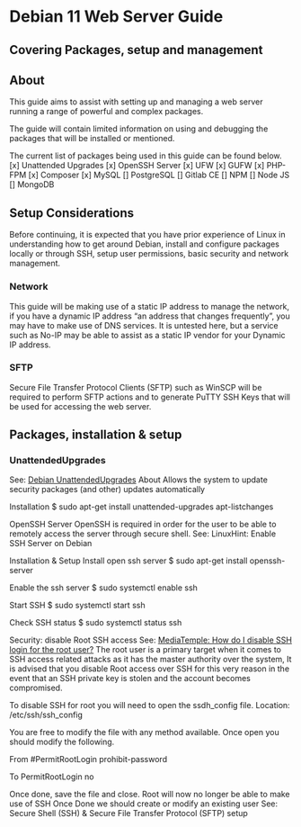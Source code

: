 # Debian 11 Web Server Guide
## Covering Packages, setup and management

## About
This guide aims to assist with setting up and managing a web server running a range of powerful and complex packages.

The guide will contain limited information on using and debugging the packages that will be installed or mentioned.

The current list of packages being used in this guide can be found below.
[x]	Unattended Upgrades
[x]	OpenSSH Server
[x]	UFW
[x]	GUFW
[x]	PHP-FPM
[x]	Composer
[x]	MySQL
[]	PostgreSQL
[]	Gitlab CE
[]	NPM
[]	Node JS
[]	MongoDB

## Setup Considerations
Before continuing, it is expected that you have prior experience of Linux in understanding how to get around Debian, install and configure packages locally or through SSH, setup user permissions, basic security and network management.

### Network
This guide will be making use of a static IP address to manage the network, if you have a dynamic IP address “an address that changes frequently”, you may have to make use of DNS services.
It is untested here, but a service such as No-IP may be able to assist as a static IP vendor for your Dynamic IP address.

### SFTP
Secure File Transfer Protocol Clients (SFTP) such as WinSCP will be required to perform SFTP actions and to generate PuTTY SSH Keys that will be used for accessing the web server.

## Packages, installation & setup
### UnattendedUpgrades
See: [Debian UnattendedUpgrades](https://wiki.debian.org/UnattendedUpgrades#:~:text=The%20purpose%20of%20unattended%2Dupgrades,send%20you%20emails%20about%20updates.)
About
Allows the system to update security packages (and other) updates automatically

Installation
$ sudo apt-get install unattended-upgrades apt-listchanges

OpenSSH Server
OpenSSH is required in order for the user to be able to remotely access the server through secure shell.
See: LinuxHint: Enable SSH Server on Debian

Installation & Setup
Install open ssh server
$ sudo apt-get install openssh-server

Enable the ssh server 
$ sudo systemctl enable ssh

Start SSH
$ sudo systemctl start ssh

Check SSH status
$ sudo systemctl status ssh

Security: disable Root SSH access
See: [MediaTemple: How do I disable SSH login for the root user?](https://mediatemple.net/community/products/dv/204643810/how-do-i-disable-ssh-login-for-the-root-user#:~:text=Verify%20that%20you%20can%20su,root%20with%20the%20admin%20user.&text=To%20disable%20root%20SSH%20login,with%20your%20favorite%20text%20editor.&text=Ensure%20that%20you%20are%20logged,yourself%20out%20of%20the%20server.)
The root user is a primary target when it comes to SSH access related attacks as it has the master authority over the system, It is advised that you disable Root access over SSH for this very reason in the event that an SSH private key is stolen and the account becomes compromised.

To disable SSH for root you will need to open the ssdh_config file.
Location: /etc/ssh/ssh_config

You are free to modify the file with any method available.
Once open you should modify the following.

From
#PermitRootLogin prohibit-password

To
PermitRootLogin no

Once done, save the file and close.
Root will now no longer be able to make use of SSH
Once Done we should create or modify an existing user
See: Secure Shell (SSH) & Secure File Transfer Protocol (SFTP) setup


